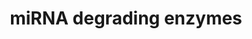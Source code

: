 ---
annotations:
- type: Pathway Ontology
  value: microRNA pathway
authors:
- Madeomuga
- Khanspers
description: MicroRNAs (miRNAs) are short RNAs that are important for the regulation
  of numerous biological processes. Accordingly, the expression of miRNAs is itself
  tightly controlled by mechanisms acting at the level of transcription as well as
  processing of miRNA precursors. Recently, active degradation of mature miRNAs has
  been identified as another mechanism that is important for miRNA homeostasis. In
  cultured human cells, ribosomal RNA processing protein 41 (RRP41) and polynucleotide
  phosphorylase (PNPT1) degrade specific miRNAs in the 3'-to-5'direction. (Adapted
  from Großhans H. et al 2012.)
last-edited: 2022-01-11
organisms:
- Homo sapiens
redirect_from:
- /index.php/Pathway:WP4316
- /instance/WP4316
schema-jsonld:
- '@context': https://schema.org/
  '@id': https://wikipathways.github.io/pathways/WP4316.html
  '@type': Dataset
  creator:
    '@type': Organization
    name: WikiPathways
  description: MicroRNAs (miRNAs) are short RNAs that are important for the regulation
    of numerous biological processes. Accordingly, the expression of miRNAs is itself
    tightly controlled by mechanisms acting at the level of transcription as well
    as processing of miRNA precursors. Recently, active degradation of mature miRNAs
    has been identified as another mechanism that is important for miRNA homeostasis.
    In cultured human cells, ribosomal RNA processing protein 41 (RRP41) and polynucleotide
    phosphorylase (PNPT1) degrade specific miRNAs in the 3'-to-5'direction. (Adapted
    from Großhans H. et al 2012.)
  keywords:
  - PNPT1
  - XRN1
  - RRP41
  license: CC0
  name: miRNA degrading enzymes
seo: CreativeWork
title: miRNA degrading enzymes
wpid: WP4316
---